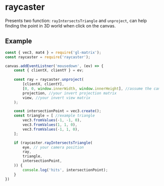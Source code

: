# raycaster

Presents two function: `rayIntersectsTriangle` and `unproject`, can help finding the point in 3D world when click on the canvas. 

## Example

```js
const { vec3, mat4 } = require('gl-matrix');
const raycaster = require('raycaster');

canvas.addEventListner('mousedown', (ev) => {
    const { clientX, clientY } = ev;
    
    const ray = raycaster.unproject(
        [clientX, clientY],
        [0, 0, window.innerWidth, window.innerHeight], //assume the canvas is full-size
        projection, //your invert projection matrix
        view, //your invert view matrix
    );

    const intersectionPoint = vec3.create();
    const triangle = [ //example triangle
        vec3.fromValues(-1, -1, 0),
        vec3.fromValues(1, 1, 0),
        vec3.fromValues(-1, 1, 0),
    ];

    if (raycaster.rayIntersectsTriangle(
        eye, // your camera position
        ray,
        triangle,
        intersectionPoint,
    )) {
        console.log('hits', intersectionPoint);
    }
})
```